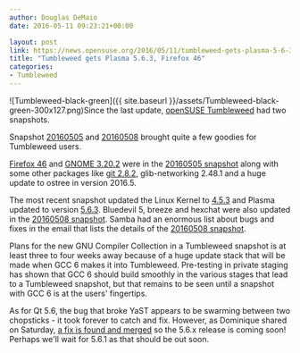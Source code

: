```yaml
---
author: Douglas DeMaio
date: 2016-05-11 09:23:21+00:00

layout: post
link: https://news.opensuse.org/2016/05/11/tumbleweed-gets-plasma-5-6-3-firefox-46/
title: "Tumbleweed gets Plasma 5.6.3, Firefox 46"
categories:
- Tumbleweed
---
```

![Tumbleweed-black-green]({{ site.baseurl }}/assets/Tumbleweed-black-green-300x127.png)Since the last update, [openSUSE Tumbleweed](https://en.opensuse.org/Portal:Tumbleweed) had two snapshots.

Snapshot [20160505](https://lists.opensuse.org/opensuse-factory/2016-05/msg00093.html) and [20160508](https://lists.opensuse.org/opensuse-factory/2016-05/msg00131.html) brought quite a few goodies for Tumbleweed users.

[Firefox 46](https://developer.mozilla.org/en-US/Firefox/Releases/46) and [GNOME 3.20.2](https://help.gnome.org/misc/release-notes/3.20/) were in the [20160505 snapshot](https://lists.opensuse.org/opensuse-factory/2016-05/msg00093.html) along with some other packages like [git 2.8.2](https://git-scm.com/), glib-networking 2.48.1 and a huge update to ostree in version 2016.5.

The most recent snapshot updated the Linux Kernel to [4.5.3](https://www.kernel.org/pub/linux/kernel/v4.x/ChangeLog-4.5.3) and Plasma updated to version [5.6.3](https://www.kde.org/announcements/plasma-5.6.3.php). Bluedevil 5, breeze and hexchat were also updated in the [20160508 snapshot](https://lists.opensuse.org/opensuse-factory/2016-05/msg00131.html). Samba had an enormous list about bugs and fixes in the email that lists the details of the [20160508 snapshot](https://lists.opensuse.org/opensuse-factory/2016-05/msg00131.html).

Plans for the new GNU Compiler Collection in a Tumbleweed snapshot is at least three to four weeks away because of a huge update stack that will be made when GCC 6 makes it into Tumbleweed. Pre-testing in private staging has shown that GCC 6 should build smoothly in the various stages that lead to a Tumbleweed snapshot, but that remains to be seen until a snapshot with GCC 6 is at the users' fingertips.

As for Qt 5.6, the bug that broke YaST appears to be swarming between two chopsticks - it took forever to catch and fix. However, as Dominique shared on Saturday, [a fix is found and merged](http://dominique.leuenberger.net/blog/2016/05/opensuse-tumbleweed-review-of-the-weeks-201619/) so the 5.6.x release is coming soon! Perhaps we'll wait for 5.6.1 as that should be out soon.		
